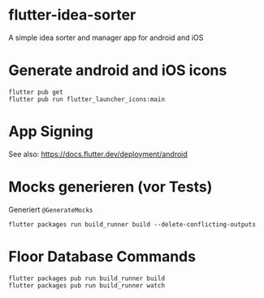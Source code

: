 # flutter-idea-sorter

A simple idea sorter and manager app for android and iOS

# Generate android and iOS icons
```shell
flutter pub get
flutter pub run flutter_launcher_icons:main
```

# App Signing

See also: https://docs.flutter.dev/deployment/android

# Mocks generieren (vor Tests)

Generiert `@GenerateMocks`

```shell
flutter packages run build_runner build --delete-conflicting-outputs
```

# Floor Database Commands

```shell
flutter packages pub run build_runner build
flutter packages pub run build_runner watch
```